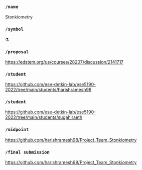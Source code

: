 ### `/name`
Stonkiometry
### `/symbol`
⚗️
### `/proposal`
https://edstem.org/us/courses/28207/discussion/2141717
### `/student`
https://github.com/ese-detkin-lab/ese5190-2022/tree/main/students/harishramesh98
### `/student`
https://github.com/ese-detkin-lab/ese5190-2022/tree/main/students/sugahiraeth
### `/midpoint`
https://github.com/harishramesh98/Project_Team_Stonkiometry
### `/final submission`
https://github.com/harishramesh98/Project_Team_Stonkiometry
